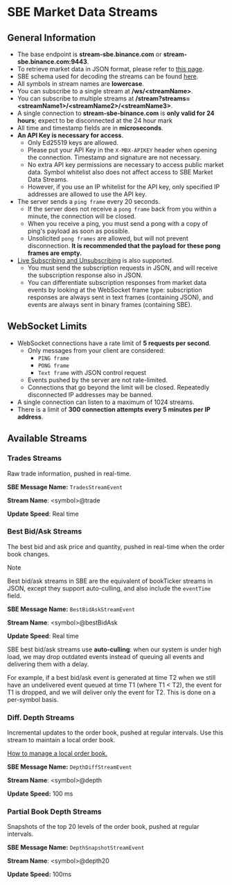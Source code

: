 # SBE Market Data Streams

## General Information

* The base endpoint is **stream-sbe.binance.com** or **stream-sbe.binance.com:9443**.
* To retrieve market data in JSON format, please refer to [this page](web-socket-streams.md).
* SBE schema used for decoding the streams can be found [here](https://github.com/binance/binance-spot-api-docs/blob/master/sbe/schemas/stream_1_0.xml).
* All symbols in stream names are **lowercase**.
* You can subscribe to a single stream at **/ws/\<streamName\>**.
* You can subscribe to multiple streams at **/stream?streams=\<streamName1\>/\<streamName2\>/\<streamName3\>**.
* A single connection to **stream-sbe-binance.com** is **only valid for 24 hours**; expect to be disconnected at the 24 hour mark
* All time and timestamp fields are in **microseconds**.
* **An API Key is necessary for access**.
  * Only Ed25519 keys are allowed.
  * Please put your API Key in the `X-MBX-APIKEY` header when opening the connection. Timestamp and signature are not necessary.
  * No extra API key permissions are necessary to access public market data. Symbol whitelist also does not affect access to SBE Market Data Streams.
  * However, if you use an IP whitelist for the API key, only specified IP addresses are allowed to use the API key.
* The server sends a `ping frame` every 20 seconds.
  * If the server does not receive a `pong frame` back from you within a minute, the connection will be closed.
  * When you receive a ping, you must send a pong with a copy of ping's payload as soon as possible.
  * Unsolicited `pong frames` are allowed, but will not prevent disconnection. **It is recommended that the payload for these pong frames are empty.**
* [Live Subscribing and Unsubscribing](web-socket-streams.md#live-subscribingunsubscribing-to-streams) is also supported.
  * You must send the subscription requests in JSON, and will receive the subscription response also in JSON.
  * You can differentiate subscription responses from market data events by looking at the WebSocket frame type: subscription responses are always sent in text frames (containing JSON), and events are always sent in binary frames (containing SBE).

## WebSocket Limits

* WebSocket connections have a rate limit of **5 requests per second**.
  * Only messages from your client are considered:
    * `PING frame`
    * `PONG frame`
    * `Text frame` with JSON control request
  * Events pushed by the server are not rate-limited.
  * Connections that go beyond the limit will be closed. Repeatedly disconnected IP addresses may be banned.
* A single connection can listen to a maximum of 1024 streams.
* There is a limit of **300 connection attempts every 5 minutes per IP address**.

## Available Streams

### Trades Streams

Raw trade information, pushed in real-time.

**SBE Message Name:** `TradesStreamEvent`

**Stream Name**: \<symbol\>@trade

**Update Speed**: Real time

### Best Bid/Ask Streams

The best bid and ask price and quantity, pushed in real-time when the order book changes.

> [!NOTE]
> Best bid/ask streams in SBE are the equivalent of bookTicker streams in JSON, except they support auto-culling, and also include the `eventTime` field.

**SBE Message Name:** `BestBidAskStreamEvent`

**Stream Name**: \<symbol\>@bestBidAsk

**Update Speed**: Real time

<a id="auto-culling"></a>
SBE best bid/ask streams use **auto-culling**: when our system is under high load, we may drop outdated events instead of queuing all events and delivering them with a delay.

For example, if a best bid/ask event is generated at time T2 when we still have an undelivered event queued at time T1 (where T1 < T2), the event for T1 is dropped, and we will deliver only the event for T2. This is done on a per-symbol basis.

### Diff. Depth Streams

Incremental updates to the order book, pushed at regular intervals. Use this stream to maintain a local order book.

[How to manage a local order book.](web-socket-streams.md#how-to-manage-a-local-order-book-correctly)

**SBE Message Name:** `DepthDiffStreamEvent`

**Stream Name**: \<symbol\>@depth

**Update Speed:** 100 ms

### Partial Book Depth Streams

Snapshots of the top 20 levels of the order book, pushed at regular intervals.

**SBE Message Name:** `DepthSnapshotStreamEvent`

**Stream Name**: \<symbol\>@depth20

**Update Speed:** 100ms
